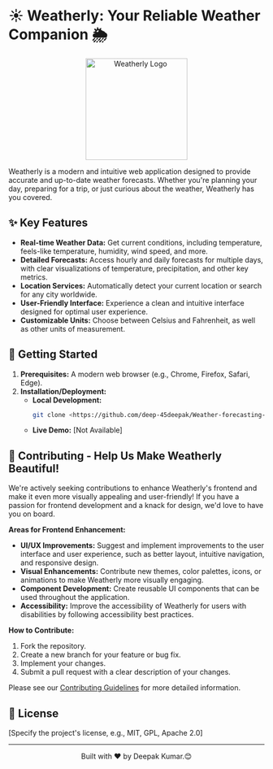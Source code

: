 # ☀️ Weatherly: Your Reliable Weather Companion 🌦️

<p align="center">
  <img src="https://encrypted-tbn0.gstatic.com/images?q=tbn:ANd9GcSXwXwKXCvFl5jHBRc49rDbu7O5LDpJIwO6Zg&s" alt="Weatherly Logo" width="200">
</p>

Weatherly is a modern and intuitive web application designed to provide accurate and up-to-date weather forecasts. Whether you're planning your day, preparing for a trip, or just curious about the weather, Weatherly has you covered.

## ✨ Key Features

*   **Real-time Weather Data:** Get current conditions, including temperature, feels-like temperature, humidity, wind speed, and more.
*   **Detailed Forecasts:** Access hourly and daily forecasts for multiple days, with clear visualizations of temperature, precipitation, and other key metrics.
*   **Location Services:** Automatically detect your current location or search for any city worldwide.
*   **User-Friendly Interface:** Experience a clean and intuitive interface designed for optimal user experience.
*   **Customizable Units:** Choose between Celsius and Fahrenheit, as well as other units of measurement.

## 🚀 Getting Started

1.  **Prerequisites:** A modern web browser (e.g., Chrome, Firefox, Safari, Edge).
2.  **Installation/Deployment:**
    *   **Local Development:**
        ```bash
        git clone <https://github.com/deep-45deepak/Weather-forecasting-App.git>
        ```
    *   **Live Demo:** [Not Available]

## 🤝 Contributing - Help Us Make Weatherly Beautiful!

We're actively seeking contributions to enhance Weatherly's frontend and make it even more visually appealing and user-friendly! If you have a passion for frontend development and a knack for design, we'd love to have you on board.

**Areas for Frontend Enhancement:**

*   **UI/UX Improvements:** Suggest and implement improvements to the user interface and user experience, such as better layout, intuitive navigation, and responsive design.
*   **Visual Enhancements:** Contribute new themes, color palettes, icons, or animations to make Weatherly more visually engaging.
*   **Component Development:** Create reusable UI components that can be used throughout the application.
*   **Accessibility:** Improve the accessibility of Weatherly for users with disabilities by following accessibility best practices.

**How to Contribute:**

1.  Fork the repository.
2.  Create a new branch for your feature or bug fix.
3.  Implement your changes.
4.  Submit a pull request with a clear description of your changes.

Please see our [Contributing Guidelines](CONTRIBUTING.md) for more detailed information.

## 📜 License

[Specify the project's license, e.g., MIT, GPL, Apache 2.0]

---

<p align="center">
  Built with ❤️ by Deepak Kumar.😊
</p>
